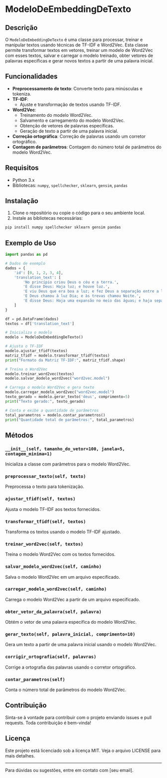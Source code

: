 # ModeloDeEmbeddingDeTexto

## Descrição

O `ModeloDeEmbeddingDeTexto` é uma classe para processar, treinar e manipular textos usando técnicas de TF-IDF e Word2Vec. Esta classe permite transformar textos em vetores, treinar um modelo de Word2Vec com esses textos, salvar e carregar o modelo treinado, obter vetores de palavras específicas e gerar novos textos a partir de uma palavra inicial.

## Funcionalidades

- **Preprocessamento de texto**: Converte texto para minúsculas e tokeniza.
- **TF-IDF**:
  - Ajuste e transformação de textos usando TF-IDF.
- **Word2Vec**:
  - Treinamento do modelo Word2Vec.
  - Salvamento e carregamento do modelo Word2Vec.
  - Obtenção de vetores de palavras específicas.
  - Geração de texto a partir de uma palavra inicial.
- **Correção ortográfica**: Correção de palavras usando um corretor ortográfico.
- **Contagem de parâmetros**: Contagem do número total de parâmetros do modelo Word2Vec.

## Requisitos

- Python 3.x
- Bibliotecas: `numpy`, `spellchecker`, `sklearn`, `gensim`, `pandas`

## Instalação

1. Clone o repositório ou copie o código para o seu ambiente local.
2. Instale as bibliotecas necessárias:

```bash
pip install numpy spellchecker sklearn gensim pandas
```

## Exemplo de Uso

```python
import pandas as pd

# Dados de exemplo
dados = {
    'id': [0, 1, 2, 3, 4],
    'translation_text': [
        'No princípio criou Deus o céu e a terra.',
        'E disse Deus: Haja luz; e houve luz.',
        'E viu Deus que era boa a luz; e fez Deus a separação entre a luz e as trevas.',
        'E Deus chamou à luz Dia; e às trevas chamou Noite.',
        'E disse Deus: Haja uma expansão no meio das águas; e haja separação entre águas e águas.'
    ]
}

df = pd.DataFrame(dados)
textos = df['translation_text']

# Inicializa o modelo
modelo = ModeloDeEmbeddingDeTexto()

# Ajusta o TF-IDF
modelo.ajustar_tfidf(textos)
matriz_tfidf = modelo.transformar_tfidf(textos)
print("Formato da Matriz TF-IDF:", matriz_tfidf.shape)

# Treina o Word2Vec
modelo.treinar_word2vec(textos)
modelo.salvar_modelo_word2vec("word2vec.model")

# Carrega o modelo Word2Vec e gera texto
modelo.carregar_modelo_word2vec("word2vec.model")
texto_gerado = modelo.gerar_texto('deus', comprimento=5)
print("Texto gerado:", texto_gerado)

# Conta e exibe a quantidade de parâmetros
total_parametros = modelo.contar_parametros()
print("Quantidade total de parâmetros:", total_parametros)
```

## Métodos

### `__init__(self, tamanho_do_vetor=100, janela=5, contagem_minima=1)`
Inicializa a classe com parâmetros para o modelo Word2Vec.

### `preprocessar_texto(self, texto)`
Preprocessa o texto para tokenização.

### `ajustar_tfidf(self, textos)`
Ajusta o modelo TF-IDF aos textos fornecidos.

### `transformar_tfidf(self, textos)`
Transforma os textos usando o modelo TF-IDF ajustado.

### `treinar_word2vec(self, textos)`
Treina o modelo Word2Vec com os textos fornecidos.

### `salvar_modelo_word2vec(self, caminho)`
Salva o modelo Word2Vec em um arquivo especificado.

### `carregar_modelo_word2vec(self, caminho)`
Carrega o modelo Word2Vec a partir de um arquivo especificado.

### `obter_vetor_da_palavra(self, palavra)`
Obtém o vetor de uma palavra específica do modelo Word2Vec.

### `gerar_texto(self, palavra_inicial, comprimento=10)`
Gera um texto a partir de uma palavra inicial usando o modelo Word2Vec.

### `corrigir_ortografia(self, palavras)`
Corrige a ortografia das palavras usando o corretor ortográfico.

### `contar_parametros(self)`
Conta o número total de parâmetros do modelo Word2Vec.

## Contribuição

Sinta-se à vontade para contribuir com o projeto enviando issues e pull requests. Toda contribuição é bem-vinda!

## Licença

Este projeto está licenciado sob a licença MIT. Veja o arquivo LICENSE para mais detalhes.

---

Para dúvidas ou sugestões, entre em contato com [seu email].
